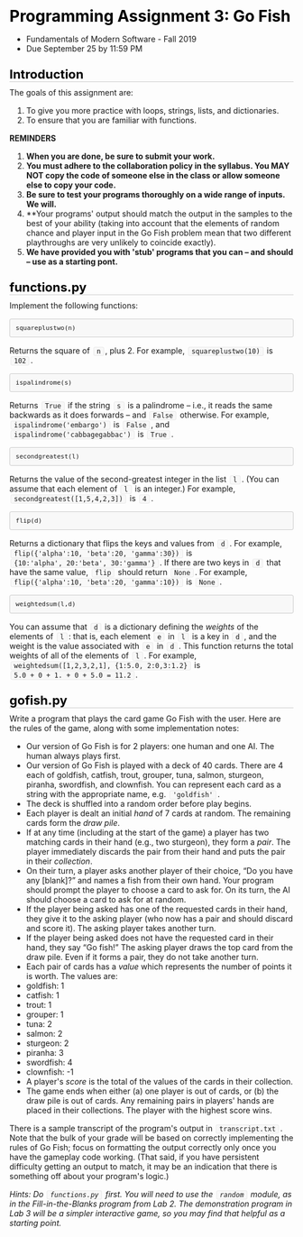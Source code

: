<style type="text/css">.rendered-markdown{font-size:14px} .rendered-markdown>*:first-child{margin-top:0!important} .rendered-markdown>*:last-child{margin-bottom:0!important} .rendered-markdown a{text-decoration:underline;color:#b75246} .rendered-markdown a:hover{color:#f36050} .rendered-markdown h1, .rendered-markdown h2, .rendered-markdown h3, .rendered-markdown h4, .rendered-markdown h5, .rendered-markdown h6{margin:24px 0 10px;padding:0;font-weight:bold;-webkit-font-smoothing:antialiased;cursor:text;position:relative} .rendered-markdown h1 tt, .rendered-markdown h1 code, .rendered-markdown h2 tt, .rendered-markdown h2 code, .rendered-markdown h3 tt, .rendered-markdown h3 code, .rendered-markdown h4 tt, .rendered-markdown h4 code, .rendered-markdown h5 tt, .rendered-markdown h5 code, .rendered-markdown h6 tt, .rendered-markdown h6 code{font-size:inherit} .rendered-markdown h1{font-size:28px;color:#000} .rendered-markdown h2{font-size:22px;border-bottom:1px solid #ccc;color:#000} .rendered-markdown h3{font-size:18px} .rendered-markdown h4{font-size:16px} .rendered-markdown h5{font-size:14px} .rendered-markdown h6{color:#777;font-size:14px} .rendered-markdown p, .rendered-markdown blockquote, .rendered-markdown ul, .rendered-markdown ol, .rendered-markdown dl, .rendered-markdown table, .rendered-markdown pre{margin:15px 0} .rendered-markdown hr{border:0 none;color:#ccc;height:4px;padding:0} .rendered-markdown>h2:first-child, .rendered-markdown>h1:first-child, .rendered-markdown>h1:first-child+h2, .rendered-markdown>h3:first-child, .rendered-markdown>h4:first-child, .rendered-markdown>h5:first-child, .rendered-markdown>h6:first-child{margin-top:0;padding-top:0} .rendered-markdown a:first-child h1, .rendered-markdown a:first-child h2, .rendered-markdown a:first-child h3, .rendered-markdown a:first-child h4, .rendered-markdown a:first-child h5, .rendered-markdown a:first-child h6{margin-top:0;padding-top:0} .rendered-markdown h1+p, .rendered-markdown h2+p, .rendered-markdown h3+p, .rendered-markdown h4+p, .rendered-markdown h5+p, .rendered-markdown h6+p{margin-top:0} .rendered-markdown ul, .rendered-markdown ol{padding-left:30px} .rendered-markdown ul li>:first-child, .rendered-markdown ul li ul:first-of-type, .rendered-markdown ol li>:first-child, .rendered-markdown ol li ul:first-of-type{margin-top:0} .rendered-markdown ul ul, .rendered-markdown ul ol, .rendered-markdown ol ol, .rendered-markdown ol ul{margin-bottom:0} .rendered-markdown dl{padding:0} .rendered-markdown dl dt{font-size:14px;font-weight:bold;font-style:italic;padding:0;margin:15px 0 5px} .rendered-markdown dl dt:first-child{padding:0} .rendered-markdown dl dt>:first-child{margin-top:0} .rendered-markdown dl dt>:last-child{margin-bottom:0} .rendered-markdown dl dd{margin:0 0 15px;padding:0 15px} .rendered-markdown dl dd>:first-child{margin-top:0} .rendered-markdown dl dd>:last-child{margin-bottom:0} .rendered-markdown blockquote{border-left:4px solid #DDD;padding:0 15px;color:#777} .rendered-markdown blockquote>:first-child{margin-top:0} .rendered-markdown blockquote>:last-child{margin-bottom:0} .rendered-markdown table th{font-weight:bold} .rendered-markdown table th, .rendered-markdown table td{border:1px solid #ccc;padding:6px 13px} .rendered-markdown table tr{border-top:1px solid #ccc;background-color:#fff} .rendered-markdown table tr:nth-child(2n){background-color:#f8f8f8} .rendered-markdown img{max-width:100%;-moz-box-sizing:border-box;box-sizing:border-box} .rendered-markdown code, .rendered-markdown tt{margin:0 2px;padding:0 5px;border:1px solid #eaeaea;background-color:#f8f8f8;border-radius:3px} .rendered-markdown code{white-space:nowrap} .rendered-markdown pre>code{margin:0;padding:0;white-space:pre;border:0;background:transparent} .rendered-markdown .highlight pre, .rendered-markdown pre{background-color:#f8f8f8;border:1px solid #ccc;font-size:13px;line-height:19px;overflow:auto;padding:6px 10px;border-radius:3px} .rendered-markdown pre code, .rendered-markdown pre tt{margin:0;padding:0;background-color:transparent;border:0}</style>
<div class="rendered-markdown"><h1>Programming Assignment 3: Go Fish</h1>
<ul>
<li>Fundamentals of Modern Software - Fall 2019</li>
<li>Due September 25 by 11:59 PM</li>
</ul>
<h2>Introduction</h2>
<p>The goals of this assignment are:</p>
<ol>
<li>To give you more practice with loops, strings, lists, and dictionaries.</li>
<li>To ensure that you are familiar with functions.</li>
</ol>
<p><strong>REMINDERS</strong></p>
<ol>
<li><strong>When you are done, be sure to submit your work.</strong></li>
<li><strong>You must adhere to the collaboration policy in the syllabus. You MAY NOT copy the code of someone else in the class or allow someone else to copy your code.</strong></li>
<li><strong>Be sure to test your programs thoroughly on a wide range of inputs. We will.</strong></li>
<li>**Your programs' output should match the output in the samples to the best of your ability (taking into account that the elements of random chance and player input in the Go Fish problem mean that two different playthroughs are very unlikely to coincide exactly).</li>
<li><strong>We have provided you with 'stub' programs that you can &ndash; and should &ndash; use as a starting pont.</strong></li>
</ol>
<h2>functions.py</h2>
<p>Implement the following functions:</p>
<pre><code>squareplustwo(n)
</code></pre>
<p>Returns the square of <code>n</code>, plus 2.  For example, <code>squareplustwo(10)</code> is <code>102</code>.</p>
<pre><code>ispalindrome(s)
</code></pre>
<p>Returns <code>True</code> if the string <code>s</code> is a palindrome &ndash; i.e., it reads the same backwards as it does forwards &ndash; and <code>False</code> otherwise. For example, <code>ispalindrome('embargo')</code> is <code>False</code>, and <code>ispalindrome('cabbagegabbac')</code> is <code>True</code>.</p>
<pre><code>secondgreatest(l)
</code></pre>
<p>Returns the value of the second-greatest integer in the list <code>l</code>.  (You can assume that each element of <code>l</code> is an integer.)  For example, <code>secondgreatest([1,5,4,2,3])</code> is <code>4</code>.</p>
<pre><code>flip(d)
</code></pre>
<p>Returns a dictionary that flips the keys and values from <code>d</code>.  For example, <code>flip({'alpha':10, 'beta':20, 'gamma':30})</code> is <code>{10:'alpha', 20:'beta', 30:'gamma'}</code>.  If there are two keys in <code>d</code> that have the same value, <code>flip</code> should return <code>None</code>.  For example, <code>flip({'alpha':10, 'beta':20, 'gamma':10})</code> is <code>None</code>.</p>
<pre><code>weightedsum(l,d)
</code></pre>
<p>You can assume that <code>d</code> is a dictionary defining the <em>weights</em> of the elements of <code>l</code>: that is, each element <code>e</code> in <code>l</code> is a key in <code>d</code>, and the weight is the value associated with <code>e</code> in <code>d</code>.  This function returns the total weights of all of the elements of <code>l</code>.  For example, <code>weightedsum([1,2,3,2,1], {1:5.0, 2:0,3:1.2}</code> is <code>5.0 + 0 + 1. + 0 + 5.0 = 11.2</code>.</p>
<h2>gofish.py</h2>
<p>Write a program that plays the card game Go Fish with the user.  Here are the rules of the game, along with some implementation notes:</p>
<ul>
<li>Our version of Go Fish is for 2 players: one human and one AI.  The human always plays first.</li>
<li>Our version of Go Fish is played with a deck of 40 cards.  There are 4 each of goldfish, catfish, trout, grouper,  tuna, salmon, sturgeon, piranha, swordfish, and clownfish.  You can represent each card as a string with the appropriate name, e.g. <code>'goldfish'</code>.</li>
<li>The deck is shuffled into a random order before play begins.</li>
<li>Each player is dealt an initial <em>hand</em> of 7 cards at random.  The remaining cards form the <em>draw pile</em>.</li>
<li>If at any time (including at the start of the game) a player has two matching cards in their hand (e.g., two sturgeon), they form a <em>pair</em>. The player immediately discards the pair from their hand and puts the pair in their <em>collection</em>.</li>
<li>On their turn, a player asks another player of their choice, &ldquo;Do you have any [blank]?&rdquo; and names a fish from their own hand.  Your program should prompt the player to choose a card to ask for.  On its turn, the AI should choose a card to ask for at random.</li>
<li>If the player being asked has one of the requested cards in their hand, they give it to the asking player (who now has a pair and should discard and score it).  The asking player takes another turn.</li>
<li>If the player being asked does not have the requested card in their hand, they say &ldquo;Go fish!&rdquo;  The asking player draws the top card from the draw pile.  Even if it forms a pair, they do not take another turn.</li>
<li>Each pair of cards has a <em>value</em> which represents the number of points it is worth.  The values are:</li>
<li>goldfish: 1</li>
<li>catfish: 1</li>
<li>trout: 1</li>
<li>grouper: 1</li>
<li>tuna: 2</li>
<li>salmon: 2</li>
<li>sturgeon: 2</li>
<li>piranha: 3</li>
<li>swordfish: 4</li>
<li>clownfish: -1</li>
<li>A player's <em>score</em> is the total of the values of the cards in their collection.</li>
<li>The game ends when either (a) one player is out of cards, or (b) the draw pile is out of cards.  Any remaining pairs in players' hands are placed in their collections.  The player with the highest score wins.</li>
</ul>
<p>There is a sample transcript of the program's output in <code>transcript.txt</code>. Note that the bulk of your grade will be based on correctly implementing the rules of Go Fish; focus on formatting the output correctly only once you have the gameplay code working.  (That said, if you have persistent difficulty getting an output to match, it may be an indication that there is something off about your program's logic.)</p>
<p><em>Hints: Do <code>functions.py</code> first. You will need to use the <code>random</code> module, as in the Fill-in-the-Blanks program from Lab 2. The demonstration program in Lab 3 will be a simpler interactive game, so you may find that helpful as a starting point.</em></p>
</div>